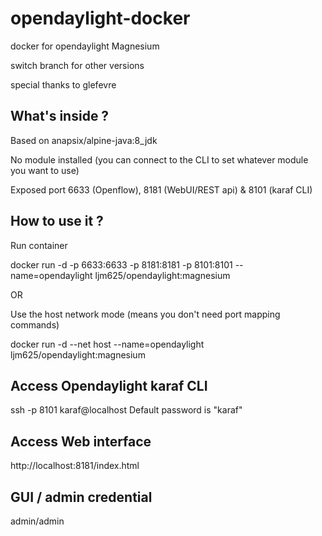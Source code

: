 # opendaylight-docker
docker for opendaylight Magnesium

switch branch for other versions

special thanks to glefevre

## What's inside ?
Based on anapsix/alpine-java:8_jdk

No module installed (you can connect to the CLI to set whatever module you want to use)

Exposed port 6633 (Openflow), 8181 (WebUI/REST api) & 8101 (karaf CLI)

## How to use it ?
Run container

docker run -d -p 6633:6633 -p 8181:8181 -p 8101:8101 --name=opendaylight ljm625/opendaylight:magnesium

OR

Use the host network mode (means you don't need port mapping commands)

docker run -d --net host --name=opendaylight ljm625/opendaylight:magnesium


## Access Opendaylight karaf CLI
ssh -p 8101 karaf@localhost Default password is "karaf"

## Access Web interface
http://localhost:8181/index.html

## GUI / admin credential
admin/admin



